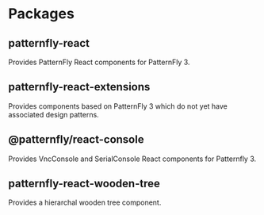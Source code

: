 # Packages

## patternfly-react

Provides PatternFly React components for PatternFly 3.

## patternfly-react-extensions

Provides components based on PatternFly 3 which do not yet have associated design patterns.

## @patternfly/react-console

Provides VncConsole and SerialConsole React components for Patternfly 3.

## patternfly-react-wooden-tree

Provides a hierarchal wooden tree component.
